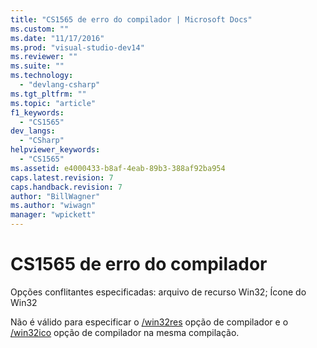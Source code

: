 ```yaml
---
title: "CS1565 de erro do compilador | Microsoft Docs"
ms.custom: ""
ms.date: "11/17/2016"
ms.prod: "visual-studio-dev14"
ms.reviewer: ""
ms.suite: ""
ms.technology: 
  - "devlang-csharp"
ms.tgt_pltfrm: ""
ms.topic: "article"
f1_keywords: 
  - "CS1565"
dev_langs: 
  - "CSharp"
helpviewer_keywords: 
  - "CS1565"
ms.assetid: e4000433-b8af-4eab-89b3-388af92ba954
caps.latest.revision: 7
caps.handback.revision: 7
author: "BillWagner"
ms.author: "wiwagn"
manager: "wpickett"
---
```

# CS1565 de erro do compilador
Opções conflitantes especificadas: arquivo de recurso Win32; Ícone do Win32  
  
 Não é válido para especificar o [\/win32res](../../csharp/language-reference/compiler-options/win32res-compiler-option.md) opção de compilador e o [\/win32ico](../../csharp/language-reference/compiler-options/win32icon-compiler-option.md) opção de compilador na mesma compilação.